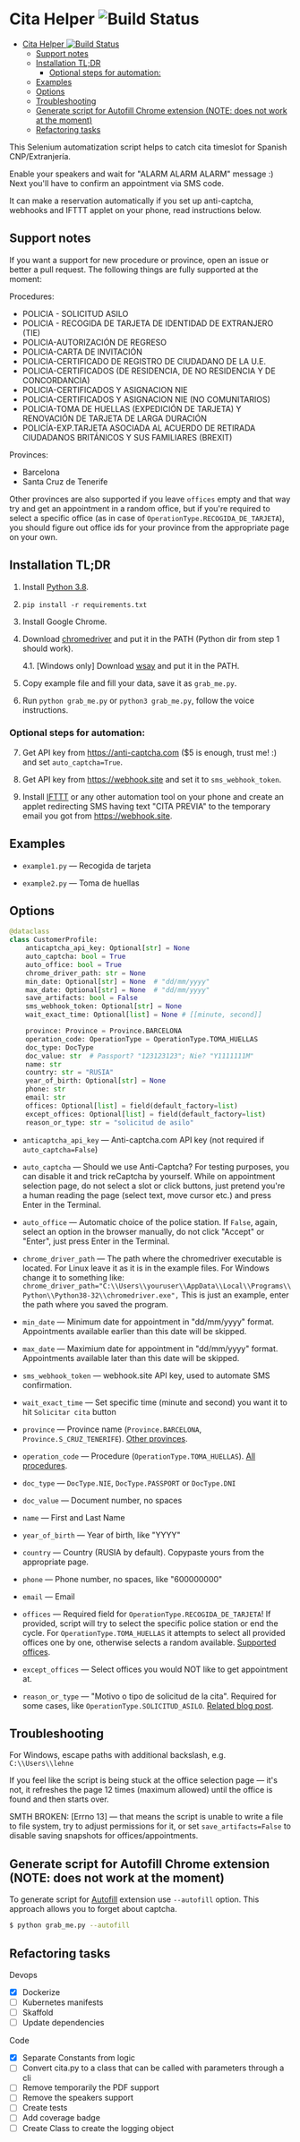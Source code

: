 Cita Helper ![Build Status](https://github.com/cita-bot/cita-bot/actions/workflows/main.yml/badge.svg)
===========

<!-- TOC -->
* [Cita Helper ![Build Status](https://github.com/cita-bot/cita-bot/actions/workflows/main.yml/badge.svg)](#cita-helper-)
  * [Support notes](#support-notes)
  * [Installation TL;DR](#installation-tldr)
    * [Optional steps for automation:](#optional-steps-for-automation-)
  * [Examples](#examples)
  * [Options](#options)
  * [Troubleshooting](#troubleshooting)
  * [Generate script for Autofill Chrome extension (NOTE: does not work at the moment)](#generate-script-for-autofill-chrome-extension--note--does-not-work-at-the-moment-)
  * [Refactoring tasks](#refactoring-tasks)
<!-- TOC -->

This Selenium automatization script helps to catch cita timeslot for Spanish CNP/Extranjería.

Enable your speakers and wait for "ALARM ALARM ALARM" message :) Next you'll have to confirm an appointment via SMS code.

It can make a reservation automatically if you set up anti-captcha, webhooks and IFTTT applet on your phone, read instructions below.


Support notes
-------------

If you want a support for new procedure or province, open an issue or better a pull request.
The following things are fully supported at the moment:

Procedures:
- POLICIA - SOLICITUD ASILO
- POLICIA - RECOGIDA DE TARJETA DE IDENTIDAD DE EXTRANJERO (TIE)
- POLICIA-AUTORIZACIÓN DE REGRESO
- POLICIA-CARTA DE INVITACIÓN
- POLICIA-CERTIFICADO DE REGISTRO DE CIUDADANO DE LA U.E.
- POLICIA-CERTIFICADOS (DE RESIDENCIA, DE NO RESIDENCIA Y DE CONCORDANCIA)
- POLICIA-CERTIFICADOS Y ASIGNACION NIE
- POLICIA-CERTIFICADOS Y ASIGNACION NIE (NO COMUNITARIOS)
- POLICIA-TOMA DE HUELLAS (EXPEDICIÓN DE TARJETA) Y RENOVACIÓN DE TARJETA DE LARGA DURACIÓN
- POLICÍA-EXP.TARJETA ASOCIADA AL ACUERDO DE RETIRADA CIUDADANOS BRITÁNICOS Y SUS FAMILIARES (BREXIT)

Provinces:
- Barcelona
- Santa Cruz de Tenerife

Other provinces are also supported if you leave `offices` empty and that way try and get an appointment in a random office, but if you're required to select a specific office (as in case of `OperationType.RECOGIDA_DE_TARJETA`), you should figure out office ids for your province from the appropriate page on your own.

Installation TL;DR
-------------------

1. Install [Python 3.8](https://www.python.org/downloads/release/python-385/).

2. `pip install -r requirements.txt`

3. Install Google Chrome.

4. Download [chromedriver](https://chromedriver.chromium.org/downloads) and put it in the PATH (Python dir from step 1 should work).

    4.1. [Windows only] Download [wsay](https://github.com/p-groarke/wsay/releases) and put it in the PATH.

5. Copy example file and fill your data, save it as `grab_me.py`.

6. Run `python grab_me.py` or `python3 grab_me.py`, follow the voice instructions.

### Optional steps for automation:

7. Get API key from https://anti-captcha.com ($5 is enough, trust me! :) and set `auto_captcha=True`.

8. Get API key from https://webhook.site and set it to `sms_webhook_token`.

9. Install [IFTTT](https://ifttt.com/) or any other automation tool on your phone and create an applet redirecting SMS having text "CITA PREVIA" to the temporary email you got from https://webhook.site.

Examples
--------

* `example1.py` — Recogida de tarjeta

* `example2.py` — Toma de huellas

Options
--------

```python
@dataclass
class CustomerProfile:
    anticaptcha_api_key: Optional[str] = None
    auto_captcha: bool = True
    auto_office: bool = True
    chrome_driver_path: str = None
    min_date: Optional[str] = None  # "dd/mm/yyyy"
    max_date: Optional[str] = None  # "dd/mm/yyyy"
    save_artifacts: bool = False
    sms_webhook_token: Optional[str] = None
    wait_exact_time: Optional[list] = None # [[minute, second]]

    province: Province = Province.BARCELONA
    operation_code: OperationType = OperationType.TOMA_HUELLAS
    doc_type: DocType
    doc_value: str  # Passport? "123123123"; Nie? "Y1111111M"
    name: str
    country: str = "RUSIA"
    year_of_birth: Optional[str] = None
    phone: str
    email: str
    offices: Optional[list] = field(default_factory=list)
    except_offices: Optional[list] = field(default_factory=list)
    reason_or_type: str = "solicitud de asilo"
```

* `anticaptcha_api_key` — Anti-captcha.com API key (not required if `auto_captcha=False`)

* `auto_captcha` — Should we use Anti-Captcha? For testing purposes, you can disable it and trick reCaptcha by yourself. While on appointment selection page, do not select a slot or click buttons, just pretend you're a human reading the page (select text, move cursor etc.) and press Enter in the Terminal.

* `auto_office` — Automatic choice of the police station. If `False`, again, select an option in the browser manually, do not click "Accept" or "Enter", just press Enter in the Terminal.

* `chrome_driver_path` — The path where the chromedriver executable is located. For Linux leave it as it is in the example files. For Windows change it to something like: `chrome_driver_path="C:\\Users\\youruser\\AppData\\Local\\Programs\\Python\\Python38-32\\chromedriver.exe",` This is just an example, enter the path where you saved the program.

* `min_date` — Minimum date for appointment in "dd/mm/yyyy" format. Appointments available earlier than this date will be skipped.

* `max_date` — Maximium date for appointment in "dd/mm/yyyy" format. Appointments available later than this date will be skipped.

* `sms_webhook_token` — webhook.site API key, used to automate SMS confirmation.

* `wait_exact_time` — Set specific time (minute and second) you want it to hit `Solicitar cita` button

* `province` — Province name (`Province.BARCELONA`, `Province.S_CRUZ_TENERIFE`). [Other provinces](https://github.com/cita-bot/cita-bot/blob/6233b2f5f6a639396f393b69b7bc13f5a631fb1a/bcncita/cita.py#L93-L144).

* `operation_code` — Procedure (`OperationType.TOMA_HUELLAS`). [All procedures](https://github.com/cita-bot/cita-bot/blob/9217b485e5f2ff35ef2ed8083fcc8a4606c8be0a/bcncita/cita.py#L47-L57).

* `doc_type` — `DocType.NIE`, `DocType.PASSPORT` or `DocType.DNI`

* `doc_value` — Document number, no spaces

* `name` — First and Last Name

* `year_of_birth` — Year of birth, like "YYYY"

* `country` — Country (RUSIA by default). Copypaste yours from the appropriate page.

* `phone` — Phone number, no spaces, like "600000000"

* `email` — Email

* `offices` — Required field for `OperationType.RECOGIDA_DE_TARJETA`! If provided, script will try to select the specific police station or end the cycle. For `OperationType.TOMA_HUELLAS` it attempts to select all provided offices one by one, otherwise selects a random available. [Supported offices](https://github.com/cita-bot/cita-bot/blob/6233b2f5f6a639396f393b69b7bc13f5a631fb1a/bcncita/cita.py#L58-L89).

* `except_offices` — Select offices you would NOT like to get appointment at.

* `reason_or_type` — "Motivo o tipo de solicitud de la cita". Required for some cases, like `OperationType.SOLICITUD_ASILO`. [Related blog post](https://blogextranjeriaprogestion.org/2018/05/14/cita-previa-tramites-asilo-pradillo/).

Troubleshooting
---------------

For Windows, escape paths with additional backslash, e.g. `C:\\Users\\lehne`

If you feel like the script is being stuck at the office selection page — it's not, it refreshes the page 12 times (maximum allowed) until the office is found and then starts over.

SMTH BROKEN: [Errno 13] — that means the script is unable to write a file to file system, try to adjust permissions for it, or set `save_artifacts=False` to disable saving snapshots for offices/appointments.

Generate script for Autofill Chrome extension (NOTE: does not work at the moment)
---------------------------------------------------------------------------------

To generate script for [Autofill](https://chrome.google.com/webstore/detail/autofill/nlmmgnhgdeffjkdckmikfpnddkbbfkkk)
extension use `--autofill` option. This approach allows you to forget about captcha.

```bash
$ python grab_me.py --autofill
```


Refactoring tasks
---------------------------------------------------------------------------------
Devops
- [X] Dockerize
- [ ] Kubernetes manifests
- [ ] Skaffold
- [ ] Update dependencies

Code
- [X] Separate Constants from logic
- [ ] Convert cita.py to a class that can be called with parameters through a cli
- [ ] Remove temporarily the PDF support
- [ ] Remove the speakers support
- [ ] Create tests
- [ ] Add coverage badge
- [ ] Create Class to create the logging object